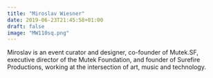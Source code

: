 ```yaml
---
title: "Miroslav Wiesner"
date: 2019-06-23T21:45:58+01:00
draft: false
image: "MW110sq.png"
---
```

Miroslav is an event curator and designer, co-founder of Mutek.SF, executive director of the Mutek Foundation, and founder of Surefire Productions, working at the intersection of art, music and technology.

